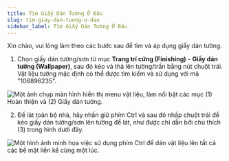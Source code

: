 ```yaml
---
title: Tìm Giấy Dán Tường Ở Đâu
slug: tim-giay-dan-tuong-o-dau
sidebar_label: Tìm Giấy Dán Tường Ở Đâu
---
```


Xin chào, vui lòng làm theo các bước sau để tìm và áp dụng giấy dán tường.

1. Chọn giấy dán tường/sơn từ mục **Trang trí cứng (Finishing)** - **Giấy dán tường (Wallpaper)**, sau đó kéo và thả lên tường/trần bằng nút chuột trái. Vật liệu tường mặc định có thể được tìm kiếm và sử dụng với mã "106896235".

![Một ảnh chụp màn hình hiển thị menu vật liệu, làm nổi bật các mục (1) Hoàn thiện và (2) Giấy dán tường.](https://storage.googleapis.com/jegavn_kb/images/cc23dd74-8d5f-4911-bbb9-fb7d7da2fbff.png)

2. Để lát toàn bộ nhà, hãy nhấn giữ phím Ctrl và sau đó nhấp chuột trái để kéo giấy dán tường/sơn lên tường để lát, như được chỉ dẫn bởi chú thích (3) trong hình dưới đây.

![Một hình ảnh minh họa việc sử dụng phím Ctrl để dán vật liệu lên tất cả các bề mặt liền kề cùng một lúc.](https://storage.googleapis.com/jegavn_kb/images/b4528d1d-e47d-482b-88c0-05e685f61491.png)